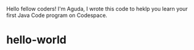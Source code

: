 Hello fellow coders!
I'm Aguda, I wrote this code to heklp you learn your first Java Code program on Codespace.
# hello-world
